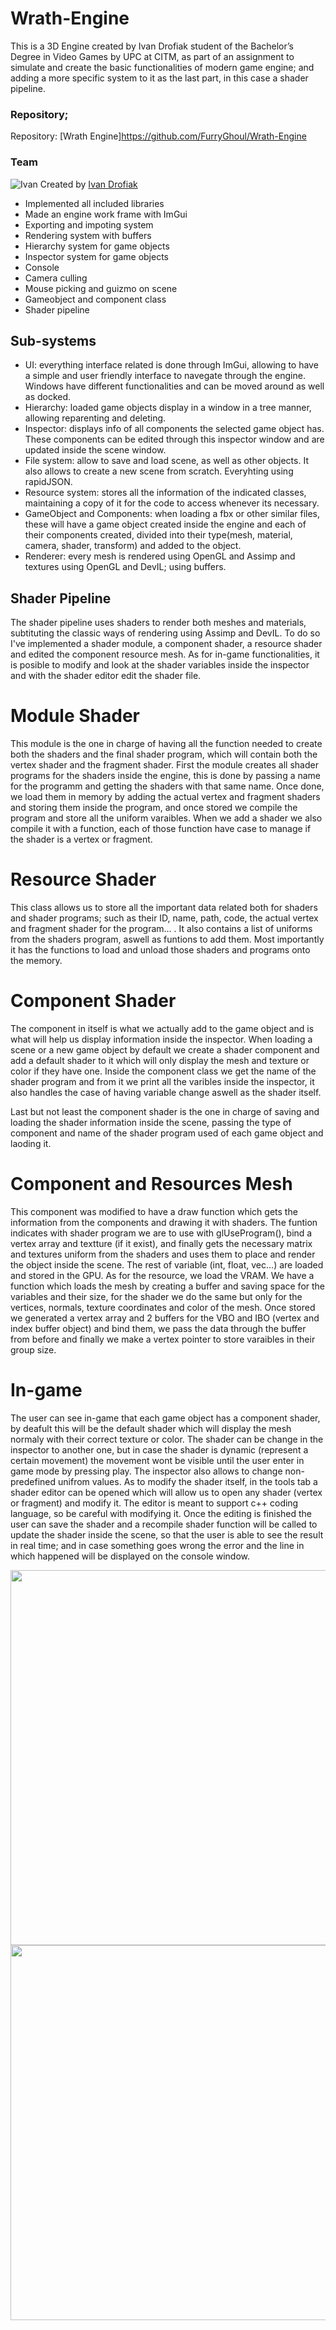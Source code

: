 # Wrath-Engine

This is a 3D Engine created by Ivan Drofiak student of the Bachelor’s Degree in Video Games by UPC at CITM, as part of an assignment to simulate and create the basic functionalities of modern game engine; and adding a more specific system to it as the last part, in this case a shader pipeline. 

### Repository;
Repository: [Wrath Engine]https://github.com/FurryGhoul/Wrath-Engine

### Team
![Ivan](https://imgur.com/Qn7mTvJ)
Created by [Ivan Drofiak]([img]https://i.imgur.com/Qn7mTvJ.jpg[/img]) 
- Implemented all included libraries
- Made an engine work frame with ImGui
- Exporting and impoting system
- Rendering system with buffers
- Hierarchy system for game objects
- Inspector system for game objects 
- Console
- Camera culling
- Mouse picking and guizmo on scene
- Gameobject and component class
- Shader pipeline 

## Sub-systems
- UI: everything interface related is done through ImGui, allowing to have a simple and user friendly interface to navegate through the engine. Windows have different functionalities and can be moved around as well as docked. 
- Hierarchy: loaded game objects display in a window in a tree manner, allowing reparenting and deleting.
- Inspector: displays info of all components the selected game object has. These components can be edited through this inspector window and are updated inside the scene window.
- File system: allow to save and load scene, as well as other objects. It also allows to create a new scene from scratch. Everyhting using rapidJSON.
- Resource system: stores all the information of the indicated classes, maintaining a copy of it for the code to access whenever its necessary. 
- GameObject and Components: when loading a fbx or other similar files, these will have a game object created inside the engine and each of their components created, divided into their type(mesh, material, camera, shader, transform) and added to the object.
- Renderer: every mesh is rendered using OpenGL and Assimp and textures using OpenGL and DevIL; using buffers.

## Shader Pipeline
The shader pipeline uses shaders to render both meshes and materials, subtituting the classic ways of rendering using Assimp and DevIL. To do so I've implemented a shader module, a component shader, a resource shader and edited the component resource mesh. As for in-game functionalities, it is posible to modify and look at the shader variables inside the inspector and with the shader editor edit the shader file. 

# Module Shader
This module is the one in charge of having all the function needed to create both the shaders and the final shader program, which will contain both the vertex shader and the fragment shader. First the module creates all shader programs for the shaders inside the engine, this is done by passing a name for the programm and getting the shaders with that same name. Once done, we load them in memory by adding the actual vertex and fragment shaders and storing them inside the program, and once stored we compile the program and store all the uniform varaibles. When we add a shader we also compile it with a function, each of those function have case to manage if the shader is a vertex or fragment. 

# Resource Shader
This class allows us to store all the important data related both for shaders and shader programs; such as their ID, name, path, code, the actual vertex and fragment shader for the program... . It also contains a list of uniforms from the shaders program, aswell as funtions to add them. Most importantly it has the functions to load and unload those shaders and programs onto the memory.

# Component Shader
The component in itself is what we actually add to the game object and is what will help us display information inside the inspector. When loading a scene or a new game object by default we create a shader component and add a default shader to it which will only display the mesh and texture or color if they have one. Inside the component class we get the name of the shader program and from it we print all the varibles inside the inspector, it also handles the case of having variable change aswell as the shader itself. 

Last but not least the component shader is the one in charge of saving and loading the shader information inside the scene, passing the type of component and name of the shader program used of each game object and laoding it.

# Component and Resources Mesh
This component was modified to have a draw function which gets the information from the components and drawing it with shaders. The funtion indicates with shader program we are to use with glUseProgram(), bind a vertex array and textture (if it exist), and finally gets the necessary matrix and textures uniform from the shaders and uses them to place and render the object inside the scene. The rest of variable (int, float, vec...) are loaded and stored in the GPU.
As for the resource, we load the VRAM. We have a function which loads the mesh by creating a buffer and saving space for the variables and their size, for the shader we do the same but only for the vertices, normals, texture coordinates and color of the mesh. Once stored we generated a vertex array and 2 buffers for the VBO and IBO (vertex and index buffer object) and bind them, we pass the data through the buffer from before and finally we make a vertex pointer to store varaibles in their group size. 

# In-game
The user can see in-game that each game object has a component shader, by deafult this will be the default shader which will display the mesh normaly with their correct texture or color. The shader can be change in the inspector to another one, but in case the shader is dynamic (represent a certain movement) the movement wont be visible until the user enter in game mode by pressing play. The inspector also allows to change non-predefined unifrom values. 
As to modify the shader itself, in the tools tab a shader editor can be opened which will allow us to open any shader (vertex or fragment) and modify it. The editor is meant to support c++ coding language, so be careful with modifying it. Once the editing is finished the user can save the shader and a recompile shader function will be called to update the shader inside the scene, so that the user is able to see the result in real time; and in case something goes wrong the error and the line in which happened will be displayed on the console window. 

<img src="https://i.imgur.com/llqu9gx.gif" width="600"> <img src="https://i.imgur.com/o9r054T.gif" width="600">

